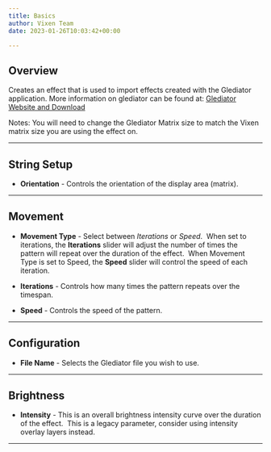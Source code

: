 ```yaml
---
title: Basics
author: Vixen Team
date: 2023-01-26T10:03:42+00:00

---
```


## Overview

Creates an effect that is used to import effects created with the Glediator application.
More information on glediator can be found at:
[Glediator Website and Download][1]

Notes: You will need to change the Glediator Matrix size to match the Vixen matrix size you are using the effect on.

---

## String Setup
 
  * **Orientation** - Controls the orientation of the display area (matrix).
---

## Movement

* **Movement Type** - Select between _Iterations_ or _Speed_.  When set to iterations, the **Iterations** slider will adjust the number of times the pattern will repeat over the duration of the effect.  When Movement Type is set to Speed, the **Speed** slider will control the speed of each iteration.

* **Iterations** - Controls how many times the pattern repeats over the timespan.

* **Speed** - Controls the speed of the pattern.

---

## Configuration

* **File Name** - Selects the Glediator file you wish to use.

---

## Brightness

* **Intensity** - This is an overall brightness intensity curve over the duration of the effect. 
                  This is a legacy parameter, consider using intensity overlay layers instead.
                 
---


 [1]: https://ledpixeltm.com/glediator-led-software/


